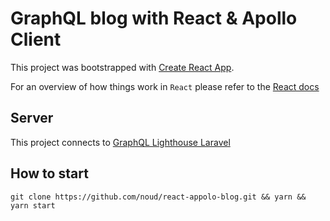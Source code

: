 # GraphQL blog with React & Apollo Client

This project was bootstrapped with [Create React App](https://github.com/facebookincubator/create-react-app).

For an overview of how things work in `React` please refer to the [React docs](https://reactjs.org/docs/hello-world.html)

## Server

This project connects to [GraphQL Lighthouse Laravel](https://github.com/noud/schema)

## How to start

```
git clone https://github.com/noud/react-appolo-blog.git && yarn && yarn start
```
